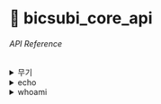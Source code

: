 # 📝 bicsubi_core_api


###### API Reference
<details markdown="1">
<summary>무기</summary>

<details markdown="1" style="margin-left:14px">
<summary>/weapon</summary>

**무기 일람**
----
빅수비가 갖고 있는 무기의 일람을 조회합니다.

* **URL**

  /weapon

* **Method:**

  `GET`

* **Response**

  `weapon_view.html` 
 

* **Success Response:**
```
HTTP/1.1 200 OK
```
</details>

<details markdown="1" style="margin-left:14px">
<summary>/weapon/create</summary>

**무기 추가**
----
무기 일람에 무기를 추가합니다.
추가하는 내용은 Form 형식으로 입력합니다.

* **URL**

  /weapon/create

* **Method:**

  `POST`

* **Data Params**

  **Form Required:**
 
  `name=[String] - 무기 이름`  
  `stock=[Integer] - 수량`  


* **Success Response:**
```
"POST /weapon/create/ HTTP/1.1" 302
"GET /weapon/ HTTP/1.1" 200
```

</details>

<details markdown="1" style="margin-left:14px">
<summary>/weapon/update</summary>

**무기 수정**
----
무기의 이름이나 수량을 수정합니다.
수정하는 내용은 Form 형식으로 입력합니다.

* **URL**

  /weapon/update/{weapon_id}

* **Method:**

  `POST`

* **Data Params**

  **Form Required:**
 
  `name=[String] - 수정할 무기 이름`  
  `stock=[Integer] - 수정할 수량`  
 

* **Success Response:**
```
"POST /weapon/update/{weapon_id} HTTP/1.1" 302
"GET /weapon/ HTTP/1.1" 200
```

</details>

<details markdown="1" style="margin-left:14px">
<summary>/weapon/delete/{weapon_id}</summary>


**무기 삭제**
---- 
특정한 무기를 삭제합니다.

* **URL**

  /weapon/delete/{weapon_id}

* **Method:**

  `POST`

* **Success Response:**
```
"POST /weapon/delete/{weapon_id} HTTP/1.1" 302
"GET /weapon/ HTTP/1.1" 200
```

</details>
</details>


<details markdown="1">
<summary>echo</summary>

<details markdown="1" style="margin-left:14px">
<summary>/echo</summary>

**문자열 표시**
----
문자열을 표시합니다.

* **URL**

  /echo?string={string}

* **Method:**

  `GET`

* **Data Params**

  **Required:**
 
  `string=[String] - 표시할 내용` 
 
* **Response**

  **Required:**

  `value=[String] - 입력받은 문자열`


* **Success Response:**
```
"GET /echo?string={string} HTTP/1.1" 200
```
</details>
</details>

<details markdown="1">
<summary>whoami</summary>

<details markdown="1" style="margin-left:14px">
<summary>/whoami</summary>

**github id**
----
github id를 표시합니다.

* **URL**

  /whoami

* **Method:**

  `GET`
 
* **Response**

  `{"name": "yeji1814"}`


* **Success Response:**
```
"GET /whoami/ HTTP/1.1" 200
```
</details>
</details>
